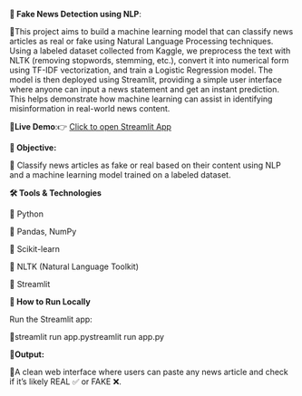 **📰 Fake News Detection using NLP**:



🔹This project aims to build a machine learning model that can classify news articles as real or fake using Natural Language Processing techniques. Using a labeled dataset collected from Kaggle, we preprocess the text with NLTK (removing stopwords, stemming, etc.), convert it into numerical form using TF-IDF vectorization, and train a Logistic Regression model. The model is then deployed using Streamlit, providing a simple user interface where anyone can input a news statement and get an instant prediction. This helps demonstrate how machine learning can assist in identifying misinformation in real-world news content.



**🔗Live Demo**:👉 [Click to open Streamlit App](https://4xssmluagr8jpnznbvexbm.streamlit.app)


**🎯 Objective:**


🔹 Classify news articles as fake or real based on their content using NLP and a machine learning model trained on a labeled dataset.


**🛠 Tools & Technologies**


🔹 Python

🔹 Pandas, NumPy

🔹 Scikit-learn

🔹 NLTK (Natural Language Toolkit)

🔹 Streamlit



**🚀 How to Run Locally**

Run the Streamlit app:


🔹streamlit run app.pystreamlit run app.py



**🔹Output:**


🔹A clean web interface where users can paste any news article and check if it’s likely REAL ✅ or FAKE ❌.
